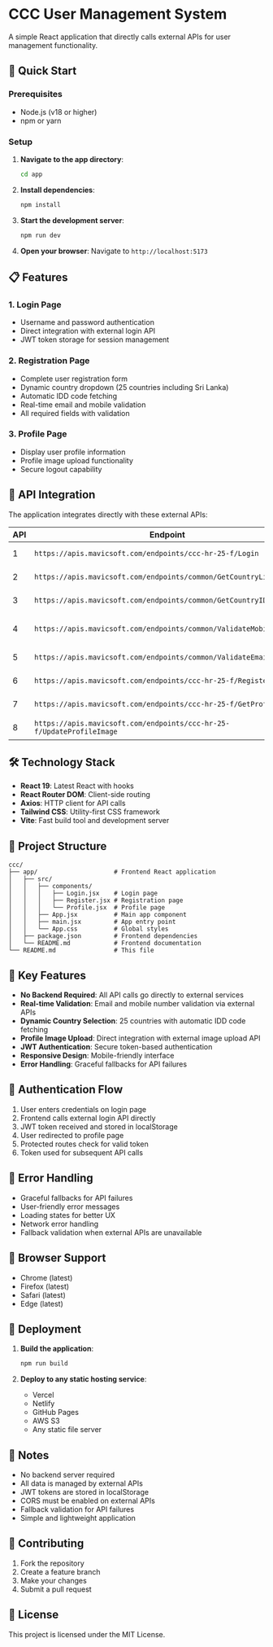 # CCC User Management System

A simple React application that directly calls external APIs for user management functionality.

## 🚀 Quick Start

### Prerequisites
- Node.js (v18 or higher)
- npm or yarn

### Setup

1. **Navigate to the app directory**:
   ```bash
   cd app
   ```

2. **Install dependencies**:
   ```bash
   npm install
   ```

3. **Start the development server**:
   ```bash
   npm run dev
   ```

4. **Open your browser**:
   Navigate to `http://localhost:5173`

## 📋 Features

### 1. Login Page
- Username and password authentication
- Direct integration with external login API
- JWT token storage for session management

### 2. Registration Page
- Complete user registration form
- Dynamic country dropdown (25 countries including Sri Lanka)
- Automatic IDD code fetching
- Real-time email and mobile validation
- All required fields with validation

### 3. Profile Page
- Display user profile information
- Profile image upload functionality
- Secure logout capability

## 🔗 API Integration

The application integrates directly with these external APIs:

| API | Endpoint | Method | Purpose |
|-----|----------|--------|---------|
| 1 | `https://apis.mavicsoft.com/endpoints/ccc-hr-25-f/Login` | POST | User authentication |
| 2 | `https://apis.mavicsoft.com/endpoints/common/GetCountryList` | GET | Fetch country list |
| 3 | `https://apis.mavicsoft.com/endpoints/common/GetCountryIDDCode` | POST | Get country IDD code |
| 4 | `https://apis.mavicsoft.com/endpoints/common/ValidateMobileNumber` | POST | Validate mobile number |
| 5 | `https://apis.mavicsoft.com/endpoints/common/ValidateEmail` | POST | Validate email address |
| 6 | `https://apis.mavicsoft.com/endpoints/ccc-hr-25-f/Register` | POST | User registration |
| 7 | `https://apis.mavicsoft.com/endpoints/ccc-hr-25-f/GetProfile` | POST | Get user profile |
| 8 | `https://apis.mavicsoft.com/endpoints/ccc-hr-25-f/UpdateProfileImage` | POST | Update profile image |

## 🛠️ Technology Stack

- **React 19**: Latest React with hooks
- **React Router DOM**: Client-side routing
- **Axios**: HTTP client for API calls
- **Tailwind CSS**: Utility-first CSS framework
- **Vite**: Fast build tool and development server

## 📁 Project Structure

```
ccc/
├── app/                     # Frontend React application
│   ├── src/
│   │   ├── components/
│   │   │   ├── Login.jsx    # Login page
│   │   │   ├── Register.jsx # Registration page
│   │   │   └── Profile.jsx  # Profile page
│   │   ├── App.jsx          # Main app component
│   │   ├── main.jsx         # App entry point
│   │   └── App.css          # Global styles
│   ├── package.json         # Frontend dependencies
│   └── README.md            # Frontend documentation
└── README.md                # This file
```

## 🎯 Key Features

- **No Backend Required**: All API calls go directly to external services
- **Real-time Validation**: Email and mobile number validation via external APIs
- **Dynamic Country Selection**: 25 countries with automatic IDD code fetching
- **Profile Image Upload**: Direct integration with external image upload API
- **JWT Authentication**: Secure token-based authentication
- **Responsive Design**: Mobile-friendly interface
- **Error Handling**: Graceful fallbacks for API failures

## 🔐 Authentication Flow

1. User enters credentials on login page
2. Frontend calls external login API directly
3. JWT token received and stored in localStorage
4. User redirected to profile page
5. Protected routes check for valid token
6. Token used for subsequent API calls

## 🚨 Error Handling

- Graceful fallbacks for API failures
- User-friendly error messages
- Loading states for better UX
- Network error handling
- Fallback validation when external APIs are unavailable

## 📱 Browser Support

- Chrome (latest)
- Firefox (latest)
- Safari (latest)
- Edge (latest)

## 🚀 Deployment

1. **Build the application**:
   ```bash
   npm run build
   ```

2. **Deploy to any static hosting service**:
   - Vercel
   - Netlify
   - GitHub Pages
   - AWS S3
   - Any static file server

## 📝 Notes

- No backend server required
- All data is managed by external APIs
- JWT tokens are stored in localStorage
- CORS must be enabled on external APIs
- Fallback validation for API failures
- Simple and lightweight application

## 🤝 Contributing

1. Fork the repository
2. Create a feature branch
3. Make your changes
4. Submit a pull request

## 📄 License

This project is licensed under the MIT License. 